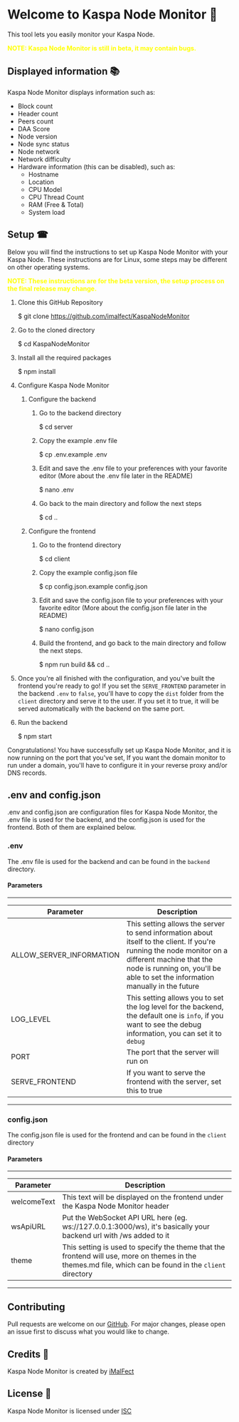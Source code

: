 # Welcome to Kaspa Node Monitor 👋
This tool lets you easily monitor your Kaspa Node.

<span style="color:yellow">**NOTE: Kaspa Node Monitor is still in beta, it may contain bugs.**</span>


## Displayed information 📚
Kaspa Node Monitor displays information such as:

- Block count
- Header count
- Peers count
- DAA Score
- Node version
- Node sync status
- Node network
- Network difficulty
- Hardware information (this can be disabled), such as:
    - Hostname
    - Location
    - CPU Model
    - CPU Thread Count
    - RAM (Free & Total)
    - System load

## Setup ☎
Below you will find the instructions to set up Kaspa Node Monitor with your Kaspa Node. These instructions are for Linux, some steps may be different on other operating systems.

<span style="color:yellow">**NOTE: These instructions are for the beta version, the setup process on the final release may change.**</span>

1. Clone this GitHub Repository

   	$ git clone https://github.com/imalfect/KaspaNodeMonitor
2. Go to the cloned directory

   	$ cd KaspaNodeMonitor
3. Install all the required packages

   	$ npm install
4. Configure Kaspa Node Monitor
    1. Configure the backend
        1. Go to the backend directory

           	$ cd server
        2. Copy the example .env file

           	$ cp .env.example .env
        3. Edit and save the .env file to your preferences with your favorite editor (More about the .env file later in the README)

           	$ nano .env
        4. Go back to the main directory and follow the next steps

           	$ cd ..
    2. Configure the frontend
        1. Go to the frontend directory

           	$ cd client
        2. Copy the example config.json file

           	$ cp config.json.example config.json
        3. Edit and save the config.json file to your preferences with your favorite editor (More about the config.json file later in the README)

           	$ nano config.json
        4. Build the frontend, and go back to the main directory and follow the next steps.

           	$ npm run build && cd ..
5. Once you're all finished with the configuration, and you've built the frontend you're ready to go! If you set the `SERVE_FRONTEND` parameter in the backend `.env` to `false`, you'll have to copy the `dist` folder from the `client` directory and serve it to the user. If you set it to true, it will be served automatically with the backend on the same port.
6. Run the backend


    $ npm start


Congratulations! You have successfully set up Kaspa Node Monitor, and it is now running on the port that you've set, If you want the domain monitor to run under a domain, you'll have to configure it in your reverse proxy and/or DNS records.

## .env and config.json
.env and config.json are configuration files for Kaspa Node Monitor, the .env file is used for the backend, and the config.json is used for the frontend. Both of them are explained below.

### .env
The .env file is used for the backend and can be found in the `backend` directory.

#### Parameters

---

| Parameter                | Description                                                                                                                                                                                                                        |
|--------------------------|------------------------------------------------------------------------------------------------------------------------------------------------------------------------------------------------------------------------------------|
| ALLOW_SERVER_INFORMATION | This setting allows the server to send information about itself to the client. If you're running the node monitor on a different machine that the node is running on, you'll be able to set the information manually in the future |
| LOG_LEVEL                | This setting allows you to set the log level for the backend, the default one is `info`, if you want to see the debug information, you can set it to `debug`                                                                       |
| PORT                     | The port that the server will run on                                                                                                                                                                                               |
| SERVE_FRONTEND           | If you want to serve the frontend with the server, set this to true                                                                                                                                                                |

---

### config.json
The config.json file is used for the frontend and can be found in the `client` directory

#### Parameters

---

| Parameter   | Description                                                                                                                                              |
|-------------|----------------------------------------------------------------------------------------------------------------------------------------------------------|
| welcomeText | This text will be displayed on the frontend under the Kaspa Node Monitor header                                                                          |
| wsApiURL    | Put the WebSocket API URL here (eg. ws://127.0.0.1:3000/ws), it's basically your backend url with /ws added to it                                        |
| theme       | This setting is used to specify the theme that the frontend will use, more on themes in the themes.md file, which can be found in the `client` directory |
								
---
## Contributing
Pull requests are welcome on our [GitHub](https://github.com/imalfect/KaspaNodeMonitor). For major changes, please open an issue first to discuss what you would like to change.

## Credits 🎩
Kaspa Node Monitor is created by [iMalFect](https://github.com/imalfect)

## License 📜
Kaspa Node Monitor is licensed under [ISC](https://choosealicense.com/licenses/isc/)



